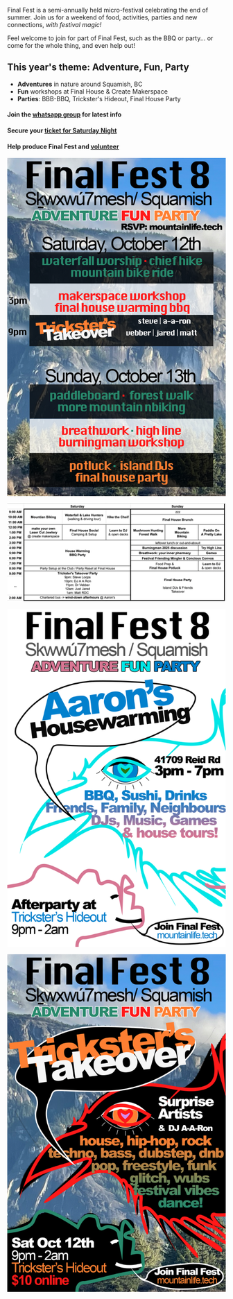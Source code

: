

Final Fest is a semi-annually held micro-festival celebrating the end of summer. 
Join us for a weekend of food, activities, parties and new connections, *with festival magic!*

Feel welcome to join for part of Final Fest, such as the BBQ or party... or come for the whole thing, and even help out!

## This year's theme: Adventure, Fun, Party
- **Adventures** in nature around Squamish, BC
- **Fun** workshops at Final House & Create Makerspace
- **Parties**: BBB-BBQ, Trickster's Hideout, Final House Party

#### Join the [whatsapp group](https://chat.whatsapp.com/BtDbqS3gHFF4aWkHU26k6R) for latest info

#### Secure your [ticket for Saturday Night](https://www.eventbrite.ca/e/final-fest-8-tickets-1021771886217)

#### Help produce Final Fest and [volunteer](https://docs.google.com/spreadsheets/d/1msK-zJvOqQfueVdaDLH3dN3UIqKwXs7-deO9uGzwL00/edit?gid=978049721#gid=978049721)

![alt text](/ff8program2.png)

![alt text](/ff8sched.png)

![alt text](/ff8BBQ.png)

![alt text](/ff8poster.png)
